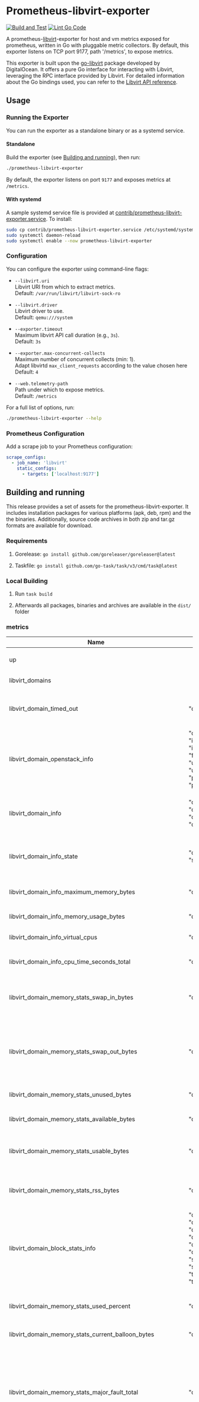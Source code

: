 # Prometheus-libvirt-exporter

[![Build and Test](https://github.com/inovex/prometheus-libvirt-exporter/actions/workflows/build_and_test.yml/badge.svg)](https://github.com/inovex/prometheus-libvirt-exporter/actions/workflows/build_and_test.yml)
[![Lint Go Code](https://github.com/inovex/prometheus-libvirt-exporter/actions/workflows/lint.yml/badge.svg)](https://github.com/inovex/prometheus-libvirt-exporter/actions/workflows/lint.yml)

A prometheus-[libvirt](https://libvirt.org/)-exporter for host and vm metrics exposed for prometheus, written in Go with pluggable metric collectors.
By default, this exporter listens on TCP port 9177, path '/metrics', to expose metrics.

This exporter is built upon the [go-libvirt](https://github.com/digitalocean/go-libvirt) package developed by DigitalOcean. It offers a pure Go interface for interacting with Libvirt, leveraging the RPC interface provided by Libvirt. For detailed information about the Go bindings used, you can refer to the [Libvirt API reference](https://libvirt.org/html/index.html).

## Usage

### Running the Exporter

You can run the exporter as a standalone binary or as a systemd service.

#### Standalone

Build the exporter (see [Building and running](#building-and-running)), then run:

```sh
./prometheus-libvirt-exporter
```

By default, the exporter listens on port `9177` and exposes metrics at `/metrics`.

#### With systemd

A sample systemd service file is provided at [contrib/prometheus-libvirt-exporter.service](contrib/prometheus-libvirt-exporter.service). To install:

```sh
sudo cp contrib/prometheus-libvirt-exporter.service /etc/systemd/system/
sudo systemctl daemon-reload
sudo systemctl enable --now prometheus-libvirt-exporter
```

### Configuration

You can configure the exporter using command-line flags:

- `--libvirt.uri`  
  Libvirt URI from which to extract metrics.  
  Default: `/var/run/libvirt/libvirt-sock-ro`

- `--libvirt.driver`  
  Libvirt driver to use.  
  Default: `qemu:///system`

- `--exporter.timeout`  
  Maximum libvirt API call duration (e.g., `3s`).  
  Default: `3s`

- `--exporter.max-concurrent-collects`  
  Maximum number of concurrent collects (min: 1).  
  Adapt libvirtd `max_client_requests` according to the value chosen here  
  Default: `4`

- `--web.telemetry-path`  
  Path under which to expose metrics.  
  Default: `/metrics`

For a full list of options, run:

```sh
./prometheus-libvirt-exporter --help
```

### Prometheus Configuration

Add a scrape job to your Prometheus configuration:

```yaml
scrape_configs:
  - job_name: 'libvirt'
    static_configs:
      - targets: ['localhost:9177']
```

## Building and running

This release provides a set of assets for the prometheus-libvirt-exporter. It includes installation packages for various platforms (apk, deb, rpm) and the the binaries. Additionally, source code archives in both zip and tar.gz formats are available for download.

### Requirements

1. Gorelease: `go install github.com/goreleaser/goreleaser@latest`

2. Taskfile: `go install github.com/go-task/task/v3/cmd/task@latest`

### Local Building

1. Run `task build`

2. Afterwards all packages, binaries and archives are available in the `dist/` folder

### metrics

| Name                                                  | Label                                                                                                                                         | Description                                                                                                                                                                              |
| ----------------------------------------------------- | --------------------------------------------------------------------------------------------------------------------------------------------- | ---------------------------------------------------------------------------------------------------------------------------------------------------------------------------------------- |
| up                                                    |                                                                                                                                               | scraping libvirt's metrics state                                                                                                                                                         |
| libvirt_domains                                       |                                                                                                                                               | number of domains                                                                                                                                                                        |
| libvirt_domain_timed_out                              | "domain"                                                                                                                                      | Whether scraping libvirt's domain metrics has timed out|
| libvirt_domain_openstack_info                         | "domain", "instance_name", "instance_id", "flavor_name", "user_name", "user_id", "project_name", "project_id"                                 | Aggregated OpenStack metadata as labels                                                                                                                                                  |
| libvirt_domain_info                                   | "domain", "os_type", "os_type_machine", "os_type_arch"                                                                                        | e.g. os (operating system booting) settings as labels                                                                                                                                    |
| libvirt_domain_info_state                             | "domain", "state_desc"                                                                                                                        | Code of the domain state,include state description                                                                                                                                       |
| libvirt_domain_info_maximum_memory_bytes              | "domain"                                                                                                                                      | Maximum allowed memory of the domain                                                                                                                                                     |
| libvirt_domain_info_memory_usage_bytes                | "domain"                                                                                                                                      | Memory usage of the domain                                                                                                                                                               |
| libvirt_domain_info_virtual_cpus                      | "domain"                                                                                                                                      | Number of virtual CPUs for the domain                                                                                                                                                    |
| libvirt_domain_info_cpu_time_seconds_total            | "domain"                                                                                                                                      | Amount of CPU time used by the domain                                                                                                                                                    |
| libvirt_domain_memory_stats_swap_in_bytes             | "domain"                                                                                                                                      | Memory swapped in for this domain(the total amount of data read from swap space)                                                                                                         |
| libvirt_domain_memory_stats_swap_out_bytes            | "domain"                                                                                                                                      | Memory swapped out for this domain (the total amount of memory written out to swap space)                                                                                                |
| libvirt_domain_memory_stats_unused_bytes              | "domain"                                                                                                                                      | Memory unused by the domain                                                                                                                                                              |
| libvirt_domain_memory_stats_available_bytes           | "domain"                                                                                                                                      | Memory available to the domain                                                                                                                                                           |
| libvirt_domain_memory_stats_usable_bytes              | "domain"                                                                                                                                      | Memory usable by the domain (corresponds to 'Available' in /proc/meminfo)                                                                                                                |
| libvirt_domain_memory_stats_rss_bytes                 | "domain"                                                                                                                                      | Resident Set Size of the process running the domain                                                                                                                                      |
| libvirt_domain_block_stats_info                       | "domain", "disk_type", "driver_cache", "driver_discard", "driver_name", "driver_type", "serial", "source_file", "target_bus", "target_device" | Metadata information on block devices                                                                                                                                                    |
| libvirt_domain_memory_stats_used_percent              | "domain"                                                                                                                                      | The amount of memory in percent, that used by domain                                                                                                                                     |
| libvirt_domain_memory_stats_current_balloon_bytes     | "domain"                                                                                                                                      | Current balloon value (in bytes)                                                                                                                                                         |
| libvirt_domain_memory_stats_major_fault_total         | "domain"                                                                                                                                      | Page faults occur when a process makes a valid access to virtual memory that is not available. When servicing the page fault, if disk IO is required, it is considered a major fault     |
| libvirt_domain_memory_stats_minor_fault_total         | "domain"                                                                                                                                      | Page faults occur when a process makes a valid access to virtual memory that is not available. When servicing the page not fault, if disk IO is required, it is considered a minor fault |
| libvirt_domain_memory_stats_disk_caches_bytes | "domain"                                                                                                                                      | The amount of memory that can be reclaimed without additional I/O, typically disk |
| libvirt_domain_memory_stats_hugetlb_pgalloc_total | "domain"                                                                                                                                      | The number of successful huge page allocations from inside the domain via virtio balloon |
| libvirt_domain_memory_stats_hugetlb_pgfail_total  | "domain"                                                                                                                                      | The number of failed huge page allocations from inside the domain via virtio balloon |
| libvirt_domain_memory_stats_last_update_timestamp_seconds | "domain"                                                                                                                                      | Last time the memory stats were updated for this domain, in seconds since epoch |
| libvirt_domain_memory_stats_maximum_bytes       | "domain"                                                                                                                                      | Maximum memory used by the domain (the maximum amount of memory that can be used by the domain) |
| libvirt_domain_block_stats_read_bytes_total           | "domain", "target_device", "host"                                                                                                             | Number of bytes read from a block device, in bytes                                                                                                                                       |
| libvirt_domain_block_stats_read_requests_total        | "domain", "target_device", "host"                                                                                                             | Number of read requests from a block device                                                                                                                                              |
| libvirt_domain_block_stats_write_bytes_total          | "domain", "target_device"                                                                                                                     | Number of bytes written from a block device, in bytes                                                                                                                                    |
| libvirt_domain_block_stats_write_requests_total       | "domain", "target_device"                                                                                                                     | Number of write requests from a block device                                                                                                                                             |
| libvirt_domain_block_stats_read_time_seconds_total    | "domain", "target_device"                                                                                                                     | Total time spent on reads from a block device, in seconds.                                                                                                                               |
| libvirt_domain_block_stats_write_time_seconds_total   | "domain", "target_device"                                                                                                                     | Total time spent on writes on a block device, in seconds                                                                                                                                 |
| libvirt_domain_block_stats_flush_requests_total       | "domain", "target_device"                                                                                                                     | Total flush requests from a block device                                                                                                                                                 |
| libvirt_domain_block_stats_flush_time_seconds_total   | "domain", "target_device"                                                                                                                     | Total time in seconds spent on cache flushing to a block device                                                                                                                          |
| libvirt_domain_block_stats_capacity_bytes             | "domain", "target_device"                                                                                                                     | Logical size in bytes of the block device backing image                                                                                                                                  |
| libvirt_domain_interface_stats_info                   | "domain", "interface_type", "mac_address", "model_type", "mtu_size", "source_bridge", "target_device"                                         | Metadata on network interfaces                                                                                                                                                           |
| libvirt_domain_interface_stats_receive_bytes_total    | "domain", "target_device",                                                                                                                    | Number of bytes received on a network interface, in bytes                                                                                                                                |
| libvirt_domain_interface_stats_receive_packets_total  | "domain", "target_device"                                                                                                                     | Number of packets received on a network interface                                                                                                                                        |
| libvirt_domain_interface_stats_receive_errors_total   | "domain", "target_device"                                                                                                                     | Number of packet receive errors on a network interface                                                                                                                                   |
| libvirt_domain_interface_stats_receive_drops_total    | "domain", "target_device"                                                                                                                     | Number of packet receive drops on a network interface                                                                                                                                    |
| libvirt_domain_interface_stats_transmit_bytes_total   | "domain", "target_device"                                                                                                                     | Number of bytes transmitted on a network interface, in bytes                                                                                                                             |
| libvirt_domain_interface_stats_transmit_packets_total | "domain", "target_device"                                                                                                                     | Number of packets transmitted on a network interface                                                                                                                                     |
| libvirt_domain_interface_stats_transmit_errors_total  | "domain", "target_device"                                                                                                                     | Number of packet transmit errors on a network interface                                                                                                                                  |
| libvirt_domain_interface_stats_transmit_drops_total   | "domain", "target_device"                                                                                                                     | Number of packet transmit drops on a network interface                                                                                                                                   |
| libvirt_domain_job_type                               | "domain"                                                                                                                                      | Code of the domain job type                                                                                                                                                              |
| libvirt_domain_job_time_elapsed_seconds               | "domain"                                                                                                                                      | Time elapsed since the start of the domain job                                                                                                                                           |
| libvirt_domain_job_time_remaining_seconds             | "domain"                                                                                                                                      | Time remaining until the end of the domain job                                                                                                                                           |
| libvirt_domain_job_data_total_bytes                   | "domain"                                                                                                                                      | Data total of the domain job                                                                                                                                                             |
| libvirt_domain_job_data_processed_bytes               | "domain"                                                                                                                                      | Data processed of the domain job                                                                                                                                                         |
| libvirt_domain_job_data_remaining_bytes               | "domain"                                                                                                                                      | Data remaining of the domain job                                                                                                                                                         |
| libvirt_domain_job_mem_total_bytes                    | "domain"                                                                                                                                      | Memory total of the domain job                                                                                                                                                           |
| libvirt_domain_job_mem_processed_bytes                | "domain"                                                                                                                                      | Memory processed of the domain job                                                                                                                                                       |
| libvirt_domain_job_mem_remaining_bytes                | "domain"                                                                                                                                      | Memory remaining of the domain job                                                                                                                                                       |
| libvirt_domain_job_file_total_bytes                   | "domain"                                                                                                                                      | File total of the domain job                                                                                                                                                             |
| libvirt_domain_job_file_processed_bytes               | "domain"                                                                                                                                      | File processed of the domain job                                                                                                                                                         |
| libvirt_domain_job_file_remaining_bytes               | "domain"                                                                                                                                      | File remaining of the domain job                                                                                                                                                         |
| libvirt_domain_vcpu_current                           | "domain"                                                                                                                                      | Number of current online vCPUs                                                                                                                                                           |
| libvirt_domain_vcpu_delay_seconds_total               | "domain", "vcpu"                                                                                                                              | Time the vCPU spent waiting in the queue instead of running. Exposed to the VM as steal time                                                                                             |
| libvirt_domain_vcpu_maximum                           | "domain"                                                                                                                                      | Number of maximum online vCPUs                                                                                                                                                           |
| libvirt_domain_vcpu_state                             | "domain", "vcpu"                                                                                                                              | State of the vCPU                                                                                                                                                                        |
| libvirt_domain_vcpu_time_seconds_total                | "domain", "vcpu"                                                                                                                              | Time spent by the virtual CPU                                                                                                                                                            |
| libvirt_domain_vcpu_wait_seconds_total                | "domain", "vcpu"                                                                                                                              | Time the vCPU wants to run, but the host scheduler has something else running ahead of it                                                                                                |
| libvirt_storage_pool_allocation_bytes                 | "storage_pool"                                                                                                                                | Current allocation bytes of the storage pool                                                                                                                                             |
| libvirt_storage_pool_available_bytes                  | "storage_pool"                                                                                                                                | Remaining free space of the storage pool in bytes                                                                                                                                        |
| libvirt_storage_pool_capacity_bytes                   | "storage_pool"                                                                                                                                | Size of the storage pool in logical bytes                                                                                                                                                |
| libvirt_storage_pool_state                            | "storage_pool"                                                                                                                                | State of the storage pool                                                                                                                                                                |
| libvirt_storage_pool_timed_out                        | "storage_pool"                                                                                                                                | Whether scraping libvirt's pool metrics has timed out pool                                                                                                                                                                |

## Example

```text
libvirt_domain_block_stats_info{disk_type="network",domain="instance-0001e06e",driver_cache="none",driver_discard="unmap",driver_name="qemu",driver_type="raw",serial="6ef20b92-1d9d-4de9-8a81-e324b98ae787",source_file="",target_bus="scsi",target_device="sda"} 1
libvirt_domain_block_stats_read_bytes_total{domain="instance-0001e06e",target_device="vda"} 1.497283072e+09
libvirt_domain_block_stats_read_requests_total{domain="instance-0001e06e",target_device="vda"} 23560
libvirt_domain_block_stats_write_bytes_total{domain="instance-0001e06e",target_device="vda"} 7.6914481664e+10
libvirt_domain_block_stats_write_requests_total{domain="instance-0001e06e",target_device="vda"} 2.409676e+06
libvirt_domain_block_stats_read_time_seconds_total{domain="instance-00000337",target_device="sda"} 161803.085086353
libvirt_domain_block_stats_write_time_seconds_total{domain="instance-00000337",target_device="sda"} 530522.437009019
libvirt_domain_block_stats_capacity_bytes{domain="instance-00000337",target_device="sda"} 2.147483648e+10
libvirt_domain_block_stats_flush_requests_total{domain="instance-00000337",target_device="sda"} 5.153142e+06
libvirt_domain_block_stats_flush_time_seconds_total{domain="instance-00000337",target_device="sda"} 473.56850521
libvirt_domain_info{domain="instance-0001e06e",os_type="hvm",os_type_arch="x86_64",os_type_machine="pc-q35-4.0"} 1
libvirt_domain_info_cpu_time_seconds_total{domain="instance-0001e06e"} 136215.65
libvirt_domain_info_maximum_memory_bytes{domain="instance-0001e06e"} 1.7179869184e+10
libvirt_domain_info_memory_usage_bytes{domain="instance-0001e06e"} 1.7179869184e+10
libvirt_domain_info_state{domain="instance-0001e06e",state_desc="the domain is running"} 1
libvirt_domain_info_virtual_cpus{domain="instance-0001e06e"} 4
libvirt_domain_interface_stats_info{domain="instance-0001e06e",interface_type="bridge",mac_address="fa:16:3e:fe:51:0a",model_type="virtio",mtu_size="7950",source_bridge="brq1cbc2c2b-af",target_device="tap3c5556a4-93"} 1
libvirt_domain_interface_stats_receive_bytes_total{domain="instance-0001e06e",target_device="tapab672ce4-11"} 1.589638794e+09
libvirt_domain_interface_stats_receive_drops_total{domain="instance-0001e06e",target_device="tapab672ce4-11"} 0
libvirt_domain_interface_stats_receive_errors_total{domain="instance-0001e06e",target_device="tapab672ce4-11"} 0
libvirt_domain_interface_stats_receive_packets_total{domain="instance-0001e06e",target_device="tapab672ce4-11"} 4.671267e+06
libvirt_domain_interface_stats_transmit_bytes_total{domain="instance-0001e06e",target_device="tapab672ce4-11"} 6.90886551e+08
libvirt_domain_interface_stats_transmit_drops_total{domain="instance-0001e06e",target_device="tapab672ce4-11"} 0
libvirt_domain_interface_stats_transmit_errors_total{domain="instance-0001e06e",target_device="tapab672ce4-11"} 0
libvirt_domain_interface_stats_transmit_packets_total{domain="instance-0001e06e",target_device="tapab672ce4-11"} 1.412009e+06
libvirt_domain_memory_stats_available_bytes{domain="instance-0001e06e"} 1.676619776e+10
libvirt_domain_memory_stats_rss_bytes{domain="instance-0001e06e"} 6.386884608e+09
libvirt_domain_memory_stats_swap_in_bytes{domain="instance-0001e06e"} 0
libvirt_domain_memory_stats_swap_out_bytes{domain="instance-0001e06e"} 0
libvirt_domain_memory_stats_unused_bytes{domain="instance-0001e06e"} 1.3844406272e+10
libvirt_domain_memory_stats_usable_bytes{domain="instance-0001e06e"} 1.4880370688e+10
libvirt_domain_memory_stats_current_balloon_bytes{domain="instance-00000337"} 8.589934592e+09
libvirt_domain_memory_stats_major_fault_total{domain="instance-00000337"} 3.34448e+06
libvirt_domain_memory_stats_minor_fault_total{domain="instance-00000337"} 5.6630255354e+10
libvirt_domain_memory_stats_used_percent{domain="instance-00000337"} 72.84790881786736
libvirt_domain_memory_stats_disk_caches_bytes{domain="domaintest1"} 5.0110464e+07
libvirt_domain_memory_stats_disk_caches_bytes{domain="domaintest2"} 6.3537152e+07
libvirt_domain_memory_stats_hugetlb_pgalloc_total{domain="domaintest1"} 0
libvirt_domain_memory_stats_hugetlb_pgalloc_total{domain="domaintest2"} 0
libvirt_domain_memory_stats_hugetlb_pgfail_total{domain="domaintest1"} 0
libvirt_domain_memory_stats_hugetlb_pgfail_total{domain="domaintest2"} 0
libvirt_domain_memory_stats_last_update_timestamp_seconds{domain="domaintest1"} 1.748270127e+09
libvirt_domain_memory_stats_last_update_timestamp_seconds{domain="domaintest2"} 1.74827013e+09
libvirt_domain_memory_stats_maximum_bytes{domain="domaintest1"} 1.073741824e+09
libvirt_domain_memory_stats_maximum_bytes{domain="domaintest2"} 4.294967296e+09
libvirt_domain_openstack_info{domain="instance-0001e06e",flavor_name="z1.4xlarge",instance_id="a12423b02-4a36-4530-bf25-acb8ba80b1b1",instance_name="openstackInstanceName",project_id="hghngfhbf45435352353623gvfegt352",project_name="openstackProjectName",user_id="",user_name="openstackUserName"} 1
libvirt_domain_vcpu_current{domain="instance-00000131"} 2
libvirt_domain_vcpu_delay_seconds_total{domain="instance-00000131",vcpu="0"} 6309719178
libvirt_domain_vcpu_maximum{domain="instance-00000131"} 2
libvirt_domain_vcpu_state{domain="instance-00000131",vcpu="0"} 1
libvirt_domain_vcpu_time_seconds_total{domain="instance-00000131",vcpu="0"} 2111850000000
libvirt_domain_vcpu_wait_seconds_total{domain="instance-00000131",vcpu="0"} 4103560000000
libvirt_domain_timed_out{domain="instance-00000337"} 0
libvirt_domain_timed_out{domain="instance-0001e06e"} 0
libvirt_storage_pool_allocation_bytes{storage_pool="testpool"} 5309386752
libvirt_storage_pool_available_bytes{storage_pool="testpool"} 7264227328
libvirt_storage_pool_capacity_bytes{storage_pool="testpool"} 12573614080
libvirt_storage_pool_state{storage_pool="testpool"} 2
libvirt_storage_pool_timed_out{storage_pool="testpool"} 0
```
